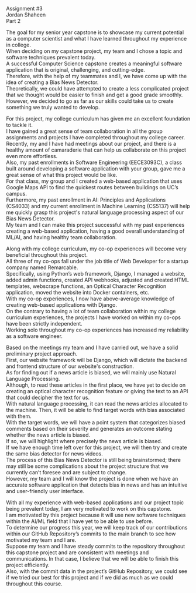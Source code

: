 Assignment #3  
Jordan Shaheen  
Part 2  

The goal for my senior year capstone is to showcase my current potential as a computer scientist and what I have learned throughout my experience in college.  
When deciding on my capstone project, my team and I chose a topic and software techniques prevalent today.  
A successful Computer Science capstone creates a meaningful software application that is original, challenging, and cutting-edge.  
Therefore, with the help of my teammates and I, we have come up with the idea of creating a Bias News Detector.  
Theoretically, we could have attempted to create a less complicated project that we thought would be easier to finish and get a good grade smoothly.  
However, we decided to go as far as our skills could take us to create something we truly wanted to develop.

For this project, my college curriculum has given me an excellent foundation to tackle it.  
I have gained a great sense of team collaboration in all the group assignments and projects I have completed throughout my college career.  
Recently, my and I have had meetings about our project, and there is a healthy amount of camaraderie that can help us collaborate on this project even more effortless.  
Also, my past enrollments in Software Engineering (EECE3093C), a class built around developing a software application with your group, gave me a great sense of what this project would be like.  
For that class, my group and I created a web-based application that uses Google Maps API to find the quickest routes between buildings on UC’s campus.  
Furthermore, my past enrollment in AI: Principles and Applications (CS4033) and my current enrollment in Machine Learning (CS5137) will help me quickly grasp this project's natural language processing aspect of our Bias News Detector.  
My team and I can make this project successful with my past experiences creating a web-based application, having a good overall understanding of ML/AI, and having healthy team collaboration.

Along with my college curriculum, my co-op experiences will become very beneficial throughout this project.  
All three of my co-ops fall under the job title of Web Developer for a startup company named Remarcable.  
Specifically, using Python’s web framework, Django, I managed a website, added admin functions, created API webhooks, adjusted and created HTML templates, webscrape functions, an Optical Character Recognition application, moved the website into Docker containers, etc.  
With my co-op experiences, I now have above-average knowledge of creating web-based applications with Django.  
On the contrary to having a lot of team collaboration within my college curriculum experiences, the projects I have worked on within my co-ops have been strictly independent.  
Working solo throughout my co-op experiences has increased my reliability as a software engineer.
	
Based on the meetings my team and I have carried out, we have a solid preliminary project approach.  
First, our website framework will be Django, which will dictate the backend and frontend structure of our website's construction.  
As for finding out if a news article is biased, we will mainly use Natural Language Processing.  
Although, to read these articles in the first place, we have yet to decide on creating an optical character recognition feature or giving the text to an API that could decipher the text for us.  
With natural language processing, it can read the news articles allocated to the machine. 
Then, it will be able to find target words with bias associated with them.  
With the target words, we will have a point system that categorizes biased comments based on their severity and generates an outcome stating whether the news article is biased.  
If so, we will highlight where precisely the news article is biased.  
If we have enough time left over for this project, we will then try and create the same bias detector for news videos.  
The process of this Bias News Detector is still being brainstormed; there may still be some complications about the project structure that we currently can’t foresee and are subject to change.  
However, my team and I will know the project is done when we have an accurate software application that detects bias in news and has an intuitive and user-friendly user interface.

With all my experience with web-based applications and our project topic being prevalent today, I am very motivated to work on this capstone.  
I am motivated by this project because it will use new software techniques within the AI/ML field that I have yet to be able to use before.  
To determine our progress this year, we will keep track of our contributions within our GitHub Repository’s commits to the main branch to see how motivated my team and I are.  
Suppose my team and I have steady commits to the repository throughout this capstone project and are consistent with meetings and communications. 
In that case, I believe that we will be able to finish this project efficiently.  
Also, with the commit data in the project’s GitHub Repository, we could see if we tried our best for this project and if we did as much as we could throughout this course.
	

